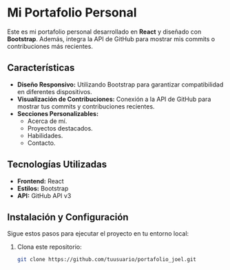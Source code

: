 # Mi Portafolio Personal

Este es mi portafolio personal desarrollado en **React** y diseñado con **Bootstrap**. Además, integra la API de GitHub para mostrar mis commits o contribuciones más recientes.

## Características

- **Diseño Responsivo:** Utilizando Bootstrap para garantizar compatibilidad en diferentes dispositivos.
- **Visualización de Contribuciones:** Conexión a la API de GitHub para mostrar tus commits y contribuciones recientes.
- **Secciones Personalizables:** 
  - Acerca de mí.
  - Proyectos destacados.
  - Habilidades.
  - Contacto.

## Tecnologías Utilizadas

- **Frontend:** React
- **Estilos:** Bootstrap
- **API:** GitHub API v3

## Instalación y Configuración

Sigue estos pasos para ejecutar el proyecto en tu entorno local:

1. Clona este repositorio:

   ```bash
   git clone https://github.com/tuusuario/portafolio_joel.git
